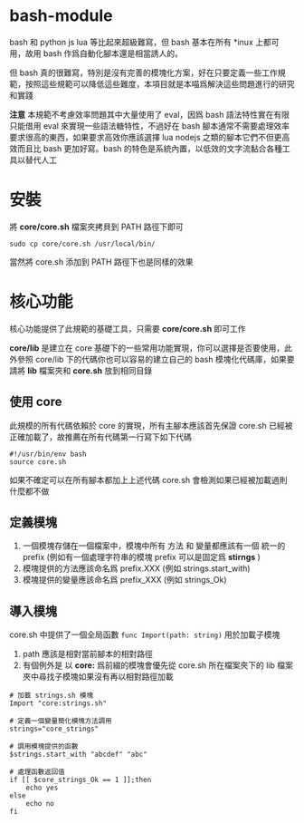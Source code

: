 # bash-module

bash 和 python js lua 等比起來超級難寫，但 bash 基本在所有 *inux 上都可用，故用 bash 作爲自動化腳本還是相當誘人的。

但 bash 真的很難寫，特別是沒有完善的模塊化方案，好在只要定義一些工作規範，按照這些規範可以降低這些難度，本項目就是本喵爲解決這些問題進行的研究和實踐

**注意** 本規範不考慮效率問題其中大量使用了 eval，因爲 bash 語法特性實在有限只能借用 eval 來實現一些語法糖特性，不過好在 bash 腳本通常不需要處理效率要求很高的東西，如果要求高效你應該選擇 lua nodejs 之類的腳本它們不但更高效而且比 bash 更加好寫。bash 的特色是系統內置，以低效的文字流黏合各種工具以替代人工

# 安裝

將 **core/core.sh** 檔案夾拷貝到 PATH 路徑下即可

```
sudo cp core/core.sh /usr/local/bin/ 
```

當然將 core.sh 添加到 PATH 路徑下也是同樣的效果


# 核心功能

核心功能提供了此規範的基礎工具，只需要 **core/core.sh** 即可工作

**core/lib** 是建立在 core 基礎下的一些常用功能實現，你可以選擇是否要使用，此外參照 core/lib 下的代碼你也可以容易的建立自己的 bash 模塊化代碼庫，如果要請將 **lib** 檔案夾和 **core.sh** 放到相同目錄

## 使用 core

此規模的所有代碼依賴於 core 的實現，所有主腳本應該首先保證 core.sh 已經被正確加載了，故推薦在所有代碼第一行寫下如下代碼

```
#!/usr/bin/env bash
source core.sh
```

如果不確定可以在所有腳本都加上上述代碼 core.sh 會檢測如果已經被加載過則什麼都不做

## 定義模塊

1. 一個模塊存儲在一個檔案中，模塊中所有 方法 和 變量都應該有一個 統一的 prefix (例如有一個處理字符串的模塊 prefix 可以是固定爲 **stirngs** )
2. 模塊提供的方法應該命名爲 prefix.XXX (例如 strings.start_with)
3. 模塊提供的變量應該命名爲 prefix_XXX (例如 strings_Ok)

## 導入模塊

core.sh 中提供了一個全局函數 `func Import(path: string)` 用於加載子模塊

1. path 應該是相對當前腳本的相對路徑
2. 有個例外是 以 **core:** 爲前綴的模塊會優先從 core.sh 所在檔案夾下的 lib 檔案夾中尋找子模塊如果沒有再以相對路徑加載

```
# 加載 strings.sh 模塊
Import "core:strings.sh"

# 定義一個變量簡化模塊方法調用
strings="core_strings"

# 調用模塊提供的函數
$strings.start_with "abcdef" "abc"

# 處理函數返回值
if [[ $core_strings_Ok == 1 ]];then 
    echo yes
else
    echo no
fi
```